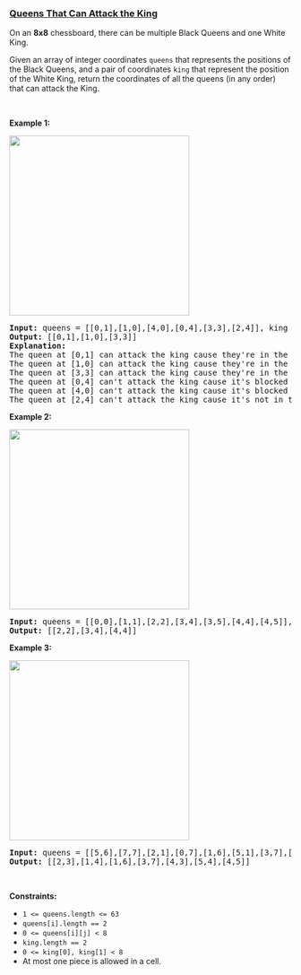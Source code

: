 ### [Queens That Can Attack the King](https://leetcode.com/problems/queens-that-can-attack-the-king)

<p>On an <strong>8x8</strong> chessboard, there can be multiple Black Queens and one White King.</p>

<p>Given an array of integer coordinates <code>queens</code> that represents the positions of the Black Queens, and a pair of coordinates <code>king</code> that represent the position of the White King, return the coordinates of all the queens (in any order) that can attack the King.</p>
<p>&nbsp;</p>
<p><strong class="example">Example 1:</strong></p>

<p><img alt="" src="https://assets.leetcode.com/uploads/2019/10/01/untitled-diagram.jpg" style="width: 321px; height: 321px;" /></p>

<pre>
<strong>Input:</strong> queens = [[0,1],[1,0],[4,0],[0,4],[3,3],[2,4]], king = [0,0]
<strong>Output:</strong> [[0,1],[1,0],[3,3]]
<strong>Explanation:</strong>&nbsp; 
The queen at [0,1] can attack the king cause they&#39;re in the same row. 
The queen at [1,0] can attack the king cause they&#39;re in the same column. 
The queen at [3,3] can attack the king cause they&#39;re in the same diagnal. 
The queen at [0,4] can&#39;t attack the king cause it&#39;s blocked by the queen at [0,1]. 
The queen at [4,0] can&#39;t attack the king cause it&#39;s blocked by the queen at [1,0]. 
The queen at [2,4] can&#39;t attack the king cause it&#39;s not in the same row/column/diagnal as the king.
</pre>

<p><strong class="example">Example 2:</strong></p>

<p><strong><img alt="" src="https://assets.leetcode.com/uploads/2019/10/01/untitled-diagram-1.jpg" style="width: 321px; height: 321px;" /></strong></p>

<pre>
<strong>Input:</strong> queens = [[0,0],[1,1],[2,2],[3,4],[3,5],[4,4],[4,5]], king = [3,3]
<strong>Output:</strong> [[2,2],[3,4],[4,4]]
</pre>

<p><strong class="example">Example 3:</strong></p>

<p><strong><img alt="" src="https://assets.leetcode.com/uploads/2019/10/01/untitled-diagram-2.jpg" style="width: 321px; height: 321px;" /></strong></p>

<pre>
<strong>Input:</strong> queens = [[5,6],[7,7],[2,1],[0,7],[1,6],[5,1],[3,7],[0,3],[4,0],[1,2],[6,3],[5,0],[0,4],[2,2],[1,1],[6,4],[5,4],[0,0],[2,6],[4,5],[5,2],[1,4],[7,5],[2,3],[0,5],[4,2],[1,0],[2,7],[0,1],[4,6],[6,1],[0,6],[4,3],[1,7]], king = [3,4]
<strong>Output:</strong> [[2,3],[1,4],[1,6],[3,7],[4,3],[5,4],[4,5]]
</pre>
<p>&nbsp;</p>
<p><strong>Constraints:</strong></p>

<ul>
	<li><code>1 &lt;= queens.length&nbsp;&lt;= 63</code></li>
	<li><code>queens[i].length == 2</code></li>
	<li><code>0 &lt;= queens[i][j] &lt;&nbsp;8</code></li>
	<li><code>king.length == 2</code></li>
	<li><code>0 &lt;= king[0], king[1] &lt; 8</code></li>
	<li>At most one piece is allowed in a cell.</li>
</ul>
